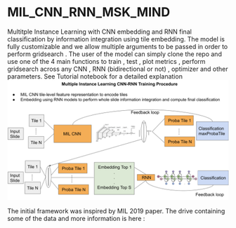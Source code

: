 # MIL_CNN_RNN_MSK_MIND

Multitple Instance Learning with CNN embedding and RNN final classification by information integration using tile embedding. The model is fully customizable and we allow multiple arguments to be passed in order to perform gridsearch . The user of the model can simply clone the repo and use one of the 4 main functions to train , test , plot metrics , perform gridsearch across any CNN , RNN (bidirectional or not) , optimizer and other parameters. See Tutorial notebook for a detailed explanation
![Alt text](tuto_images/README_helper.png?raw=true "Title")

The initial framework was inspired by MIL 2019 paper. The drive containing some of the data and more information is here :
